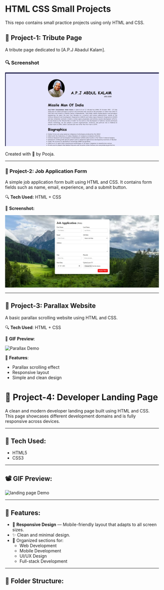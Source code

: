 
# HTML CSS Small Projects

This repo contains small practice projects using only HTML and CSS.

## 📁 Project-1: Tribute Page

A tribute page dedicated to [A.P.J Abadul Kalam].

### 🔍 Screenshot

![Tribute Page Screenshot](Project-1/tribute-page.jpg)

Created with 💙 by Pooja.


---

### 📁 Project-2: Job Application Form

A simple job application form built using HTML and CSS. It contains form fields such as name, email, experience, and a submit button.

🔍 **Tech Used:** HTML + CSS

📸 **Screenshot:**

![Job Application Form](./Project-2/JobApplicationForm.jpg)


---

## 📁 Project-3: Parallax Website

A basic parallax scrolling website using HTML and CSS.

🔍 **Tech Used**: HTML + CSS

📸 **GIF Preview**:

![Parallax Demo](Project-3/images/parallax.gif)

🎯 **Features**:
- Parallax scrolling effect
- Responsive layout
- Simple and clean design



# 📱 Project-4: Developer Landing Page

A clean and modern developer landing page built using HTML and CSS. This page showcases different development domains and is fully responsive across devices.

---

## 🔧 Tech Used:
- HTML5
- CSS3

---

## 📽️ GIF Preview:

![landing page Demo](Project-4/images/LandingPage.gif)

---

## 🎯 Features:

- 📱 **Responsive Design** — Mobile-friendly layout that adapts to all screen sizes.
- ✨ Clean and minimal design.
- 📂 Organized sections for:
  - Web Development
  - Mobile Development
  - UI/UX Design
  - Full-stack Development

---

## 📁 Folder Structure:


